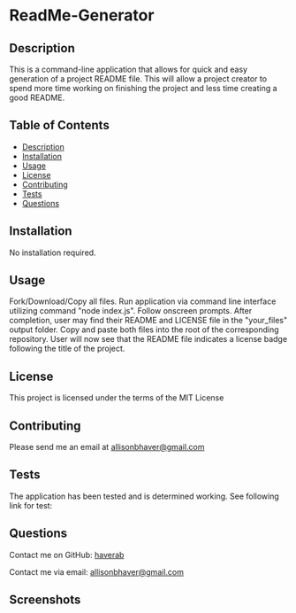 # ReadMe-Generator
## Description
This is a command-line application that allows for quick and easy generation of a project README file. This will allow a project creator to spend more time working on finishing the project and less time creating a good README.        
  
## Table of Contents
* [Description](#description)
* [Installation](#installation)
* [Usage](#usage)
* [License](#license)
* [Contributing](#contributing)
* [Tests](#tests)
* [Questions](#questions)       
  
## Installation
No installation required.
  
## Usage
Fork/Download/Copy all files. Run application via command line interface utilizing command "node index.js". Follow onscreen prompts. After completion, user may find their README and LICENSE file in the "your_files" output folder. Copy and paste both files into the root of the corresponding repository. User will now see that the README file indicates a license badge following the title of the project.
  
## License
This project is licensed under the terms of the MIT License
  
## Contributing
Please send me an email at allisonbhaver@gmail.com       
  
## Tests
The application has been tested and is determined working. See following link for test:

  
## Questions
Contact me on GitHub:
[haverab](https://github.com/haverab)
  
Contact me via email:
allisonbhaver@gmail.com

## Screenshots
